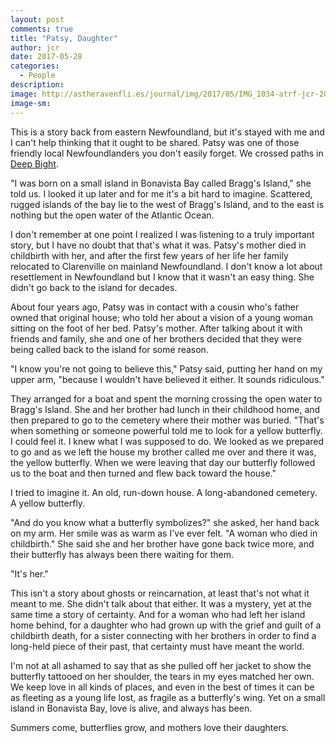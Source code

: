 ```yaml
---
layout: post
comments: true
title: "Patsy, Daughter"
author: jcr
date: 2017-05-28
categories:
  - People
description: 
image: http://astheravenfli.es/journal/img/2017/05/IMG_1034-atrf-jcr-2000-web.jpg
image-sm:
---
```


This is a story back from eastern Newfoundland, but it's stayed with me and I can't help thinking that it ought to be shared. Patsy was one of those friendly local Newfoundlanders you don't easily forget. We crossed paths in <a href="http://astheravenfli.es/journal/2017/05/06/day-006/">Deep Bight</a>.

"I was born on a small island in Bonavista Bay called Bragg's Island," she told us. I looked it up later and for me it's a bit hard to imagine. Scattered, rugged islands of the bay lie to the west of Bragg's Island, and to the east is nothing but the open water of the Atlantic Ocean.

I don't remember at one point I realized I was listening to a truly important story, but I have no doubt that that's what it was. Patsy's mother died in childbirth with her, and after the first few years of her life her family relocated to Clarenville on mainland Newfoundland. I don't know a lot about resettlement in Newfoundland but I know that it wasn't an easy thing. She didn't go back to the island for decades.

About four years ago, Patsy was in contact with a cousin who's father owned that original house; who told her about a vision of a young woman sitting on the foot of her bed. Patsy's mother. After talking about it with friends and family, she and one of her brothers decided that they were being called back to the island for some reason.

"I know you're not going to believe this," Patsy said, putting her hand on my upper arm, "because I wouldn't have believed it either. It sounds ridiculous."

They arranged for a boat and spent the morning crossing the open water to Bragg's Island. She and her brother had lunch in their childhood home, and then prepared to go to the cemetery where their mother was buried. "That's when something or someone powerful told me to look for a yellow butterfly. I could feel it. I knew what I was supposed to do. We looked as we prepared to go and as we left the house my brother called me over and there it was, the yellow butterfly. When we were leaving that day our butterfly followed us to the boat and then turned and flew back toward the house."

I tried to imagine it. An old, run-down house. A long-abandoned cemetery. A yellow butterfly.

"And do you know what a butterfly symbolizes?" she asked, her hand back on my arm. Her smile was as warm as I've ever felt. "A woman who died in childbirth." She said she and her brother have gone back twice more, and their butterfly has always been there waiting for them.

"It's her."

This isn't a story about ghosts or reincarnation, at least that's not what it meant to me. She didn't talk about that either. It was a mystery, yet at the same time a story of certainty. And for a woman who had left her island home behind, for a daughter who had grown up with the grief and guilt of a childbirth death, for a sister connecting with her brothers in order to find a long-held piece of their past, that certainty must have meant the world. 

I'm not at all ashamed to say that as she pulled off her jacket to show the butterfly tattooed on her shoulder, the tears in my eyes matched her own. We keep love in all kinds of places, and even in the best of times it can be as fleeting as a young life lost, as fragile as a butterfly's wing. Yet on a small island in Bonavista Bay, love is alive, and always has been.

Summers come, butterflies grow, and mothers love their daughters.